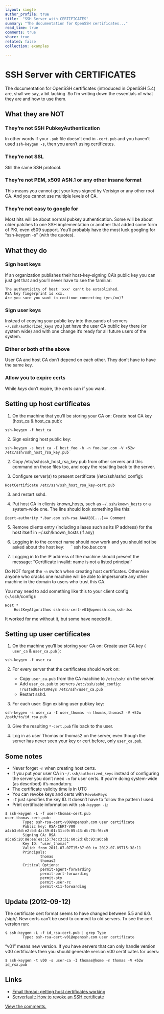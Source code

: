 ```yaml
---
layout: single
author_profile: true
title:  "SSH Server with CERTIFICATES"
summary: "The documentation for OpenSSH certificates..."
read_time: true
comments: true
share: true
related: false
collection: examples

---
```

# SSH Server with CERTIFICATES

The documentation for OpenSSH certificates (introduced in OpenSSH 5.4) are, shall we say, a bit lacking. So I’m writing down the essentials of what they are and how to use them.

## What they are NOT

### They’re not SSH PubkeyAuthentication

In other words if your `.pub` file doesn’t end in `-cert.pub` and you haven’t used `ssh-keygen -s`, then you aren’t using certificates.

### They’re not SSL

Still the same SSH protocol.

### They’re not PEM, x509 ASN.1 or any other insane format

This means you cannot get your keys signed by Verisign or any other root CA. And you cannot use multiple levels of CA.

### They’re not easy to google for

Most hits will be about normal pubkey authentication. Some will be about older patches to one SSH implementation or another that added some form of PKI, even x509 support. You’ll probably have the most luck googling for “ssh-keygen -s” (with the quotes).

## What they do

### Sign host keys

If an organization publishes their host-key-signing CA’s public key you can just get that and you’ll never have to see the familiar:

```
The authenticity of host 'xxx' can't be established.
RSA key fingerprint is xxx.
Are you sure you want to continue connecting (yes/no)?
```

### Sign user keys

Instead of copying your public key into thousands of servers `~/.ssh/authorized_keys` you just have the user CA public key there (or system wide) and with one change it’s ready for all future users of the system.

### Either or both of the above

User CA and host CA don’t depend on each other. They don’t have to have the same key.

### Allow you to expire certs

While *keys* don’t expire, the *certs* can if you want.

## Setting up host certificates

1. On the machine that you’ll be storing your CA on: Create host CA key (host_ca & host_ca.pub):

```
ssh-keygen -f host_ca
```

2. Sign existing host public key:

```
ssh-keygen -s host_ca -I host_foo -h -n foo.bar.com -V +52w /etc/ssh/ssh_host_rsa_key.pub
```

2. Copy /etc/ssh/ssh_host_rsa_key.pub from other servers and this command on those files too, and copy the resulting back to the server.

3. Configure server(s) to present certificate (/etc/ssh/sshd_config):

```
HostCertificate /etc/ssh/ssh_host_rsa_key-cert.pub
```

3. and restart sshd.

4. Put host CA in clients known_hosts, such as `~/.ssh/known_hosts` or a system-wide one. The line should look something like this:

```
@cert-authority *.bar.com ssh-rsa AAAAB3[...]== Comment
```

5. Remove clients entry (including aliases such as its IP address) for the host itself in ~/.ssh/known_hosts (if any)

6. Logging in to the correct name should now work and you should not be asked about the host key: `  `  ` ssh foo.bar.com

7. Logging in to the IP address of the machine should present the message: “Certificate invalid: name is not a listed principal”

Do NOT forget the `-n` switch when creating host certificates. Otherwise anyone who cracks one machine will be able to impersonate any other machine in the domain to users who trust this CA.

You may need to add something like this to your client config (~/.ssh/config):

```
Host *
    HostKeyAlgorithms ssh-dss-cert-v01@openssh.com,ssh-dss
```

It worked for me without it, but some have needed it.

## Setting up user certificates

1. On the machine you’ll be storing your CA on: Create user CA key ( `user_ca` & `user_ca.pub` ):

```
ssh-keygen -f user_ca
```

2. For every server that the certificates should work on:

	* Copy `user_ca.pub` from the CA machine to `/etc/ssh/` on the server.
	* Add `user_ca.pub` to servers `/etc/ssh/sshd_config`: `TrustedUserCAKeys /etc/ssh/user_ca.pub`
	* Restart sshd.

3. For each user: Sign existing user pubkey key:

```
ssh-keygen -s user_ca -I user_thomas -n thomas,thomas2 -V +52w /path/to/id_rsa.pub
```

3. Give the resulting `*-cert.pub` file back to the user.

4. Log in as user Thomas or thomas2 on the server, even though the server has never seen your key or cert before, only `user_ca.pub`.

## Some notes

* Never forget `-n` when creating host certs.
* If you put your user CA in `~/.ssh/authorized_keys` instead of configuring the server you don’t need `-n` for user certs. If you’re doing system-wide (as described) it’s mandatory.
* The certificate validity time is in UTC
* You can revoke keys and certs with `RevokeKeys`
* `-I` just specifies the key ID. It doesn’t have to follow the pattern I used.
* Print certificate information with `ssh-keygen -L`:

```
$ ssh-keygen -L -f user-thomas-cert.pub
user-thomas-cert.pub:
        Type: ssh-rsa-cert-v00@openssh.com user certificate
        Public key: RSA-CERT-V00 a4:b3:6d:e2:bd:4a:39:01:31:c9:05:43:db:78:f6:c9
        Signing CA: RSA a5:e5:20:8e:ea:ea:15:7e:c3:31:60:2d:6b:93:a0:6b
        Key ID: "user_thomas"
        Valid: from 2011-07-07T15:37:00 to 2012-07-05T15:38:11
        Principals:
                thomas
                thomas2
        Critical Options:
                permit-agent-forwarding
                permit-port-forwarding
                permit-pty
                permit-user-rc
                permit-X11-forwarding
```

## Update (2012-09-12)

The certificate cert format seems to have changed between 5.5 and 6.0. /sigh/. New certs can’t be used to connect to old servers. To see the cert version run:

```
$ ssh-keygen -L -f id_rsa-cert.pub | grep Type
        Type: ssh-rsa-cert-v01@openssh.com user certificate
```

“v01” means new version. If you have servers that can only handle version v00 certificates then you should generate version v00 certificates for users:

```
$ ssh-keygen -t v00 -s user-ca -I thomas@home -n thomas -V +52w id_rsa.pub
```

## Links

* [Email thread: getting host certificates working](http://www.gossamer-threads.com/lists/openssh/users/50165)
* [Serverfault: How to revoke an SSH certificate](https://serverfault.com/questions/264515/how-to-revoke-an-ssh-certificate-not-ssh-identity-file)

[View the comments.](https://blargh.disqus.com/?url=ref&amp;https)  
